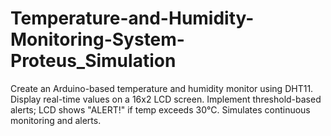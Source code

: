 # Temperature-and-Humidity-Monitoring-System-Proteus_Simulation
Create an Arduino-based temperature and humidity monitor using DHT11. Display real-time values on a 16x2 LCD screen. Implement threshold-based alerts; LCD shows "ALERT!" if temp exceeds 30°C. Simulates continuous monitoring and alerts.
